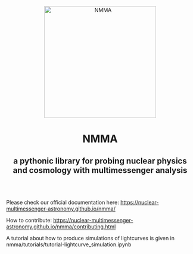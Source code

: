 <div align="center">
   <picture>
      <source media="(prefers-color-scheme: dark)" srcset="https://github.com/nuclear-multimessenger-astronomy/nmma/raw/main/doc/images/dark-logo.svg">
      <source media="(prefers-color-scheme: light)" srcset="https://github.com/nuclear-multimessenger-astronomy/nmma/raw/main/doc/images/light-logo.svg">
      <img alt="NMMA" src="https://github.com/nuclear-multimessenger-astronomy/nmma/raw/main/doc/images/light-logo.svg" width="300px" height="300px">
   </picture>
   <h1>NMMA</h1>
   <h2>a pythonic library for probing nuclear physics and cosmology with multimessenger analysis</h2>
   <br/><br/>
</div>


Please check our official documentation here: https://nuclear-multimessenger-astronomy.github.io/nmma/


How to contribute: https://nuclear-multimessenger-astronomy.github.io/nmma/contributing.html


A tutorial about how to produce simulations of lightcurves is given in nmma/tutorials/tutorial-lightcurve_simulation.ipynb
